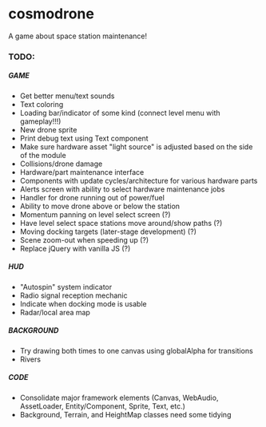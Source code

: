 # cosmodrone
A game about space station maintenance!

### TODO:

##### GAME
* Get better menu/text sounds
* Text coloring
* Loading bar/indicator of some kind (connect level menu with gameplay!!!)
* New drone sprite
* Print debug text using Text component
* Make sure hardware asset "light source" is adjusted based on the side of the module
* Collisions/drone damage
* Hardware/part maintenance interface
* Components with update cycles/architecture for various hardware parts
* Alerts screen with ability to select hardware maintenance jobs
* Handler for drone running out of power/fuel
* Ability to move drone above or below the station
* Momentum panning on level select screen (?)
* Have level select space stations move around/show paths (?)
* Moving docking targets (later-stage development) (?)
* Scene zoom-out when speeding up (?)
* Replace jQuery with vanilla JS (?)

##### HUD
* "Autospin" system indicator
* Radio signal reception mechanic
* Indicate when docking mode is usable
* Radar/local area map

##### BACKGROUND
* Try drawing both times to one canvas using globalAlpha for transitions
* Rivers

##### CODE
* Consolidate major framework elements (Canvas, WebAudio, AssetLoader, Entity/Component, Sprite, Text, etc.)
* Background, Terrain, and HeightMap classes need some tidying